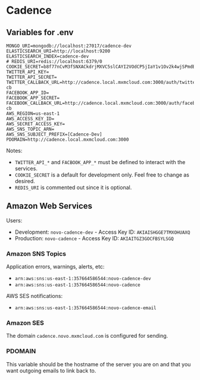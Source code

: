 # Cadence

## Variables for .env

```
MONGO_URI=mongodb://localhost:27017/cadence-dev
ELASTICSEARCH_URI=http://localhost:9200
ELASTICSEARCH_INDEX=cadence-dev
# REDIS_URI=redis://localhost:6379/0
COOKIE_SECRET=b8f77nCvM3fSNXACkdrjMXVC5slCAYI2VOdCP5jIaY1v1Ov2k4wjSPmdBQTr23ug
TWITTER_API_KEY=
TWITTER_API_SECRET=
TWITTER_CALLBACK_URL=http://cadence.local.mxmcloud.com:3000/auth/twitter?cb
FACEBOOK_APP_ID=
FACEBOOK_APP_SECRET=
FACEBOOK_CALLBACK_URL=http://cadence.local.mxmcloud.com:3000/auth/facebook?cb
AWS_REGION=us-east-1
AWS_ACCESS_KEY_ID=
AWS_SECRET_ACCESS_KEY=
AWS_SNS_TOPIC_ARN=
AWS_SNS_SUBJECT_PREFIX=[Cadence-Dev]
PDOMAIN=http://cadence.local.mxmcloud.com:3000
```

Notes:
* `TWITTER_API_*` and `FACBOOK_APP_*` must be defined to interact with the services.
* `COOKIE_SECRET` is a default for development only.  Feel free to change as desired.
* `REDIS_URI` is commented out since it is optional.

## Amazon Web Services

Users:

* Development: `novo-cadence-dev` - Access Key ID: `AKIAISHGGE7TMXOHUAXQ`
* Production: `novo-cadence` - Access Key ID: `AKIAITGZ3GOCFBSYLSGQ`

### Amazon SNS Topics

Application errors, warnings, alerts, etc:

* `arn:aws:sns:us-east-1:357664586544:novo-cadence-dev`
* `arn:aws:sns:us-east-1:357664586544:novo-cadence`

AWS SES notifications:

* `arn:aws:sns:us-east-1:357664586544:novo-cadence-email`

### Amazon SES

The domain `cadence.novo.mxmcloud.com` is configured for sending.


### PDOMAIN
This variable should be the hostname of the server you are on and that you want outgoing emails to link back to.